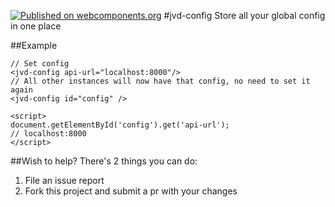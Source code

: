 [![Published on webcomponents.org](https://img.shields.io/badge/webcomponents.org-published-blue.svg)](https://beta.webcomponents.org/jordyvandomselaar/jvd-config)
#jvd-config
Store all your global config in one place

##Example

```
// Set config
<jvd-config api-url="localhost:8000"/>
// All other instances will now have that config, no need to set it again
<jvd-config id="config" />

<script>
document.getElementById('config').get('api-url');
// localhost:8000
</script>

```
##Wish to help?
There's 2 things you can do:
1. File an issue report
2. Fork this project and submit a pr with your changes